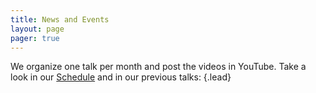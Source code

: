 ```yaml
---
title: News and Events  
layout: page 
pager: true
---
```


We organize one talk per month and post the videos in YouTube. Take a look in our [Schedule](news) and in our previous talks:
{.lead}


